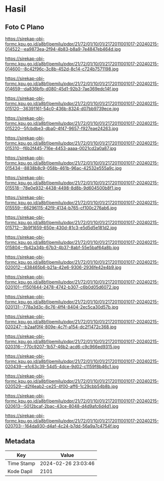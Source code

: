 # Hasil

## Foto C Plano

https://sirekap-obj-formc.kpu.go.id/a8bf/pemilu/pdpr/21/72/01/10/01/2172011001017-20240215-014522--ea9873ea-2f94-4b83-b8a9-7e4847eb464d.jpg

https://sirekap-obj-formc.kpu.go.id/a8bf/pemilu/pdpr/21/72/01/10/01/2172011001017-20240215-014600--8c42f96c-3c8b-452d-8c14-c724b7571198.jpg

https://sirekap-obj-formc.kpu.go.id/a8bf/pemilu/pdpr/21/72/01/10/01/2172011001017-20240215-014659--da836bfb-d080-45d1-92b3-7ae369edc14f.jpg

https://sirekap-obj-formc.kpu.go.id/a8bf/pemilu/pdpr/21/72/01/10/01/2172011001017-20240215-015120--36391161-54c0-436b-8324-d07bb9739ece.jpg

https://sirekap-obj-formc.kpu.go.id/a8bf/pemilu/pdpr/21/72/01/10/01/2172011001017-20240215-015220--5fcbdbe3-dba0-4f47-9657-f927eae24263.jpg

https://sirekap-obj-formc.kpu.go.id/a8bf/pemilu/pdpr/21/72/01/10/01/2172011001017-20240215-015310--f6b2f445-716e-4453-aaaa-0021cd2a0a87.jpg

https://sirekap-obj-formc.kpu.go.id/a8bf/pemilu/pdpr/21/72/01/10/01/2172011001017-20240215-015434--8838b8c9-058b-461b-96ac-42532e555a9c.jpg

https://sirekap-obj-formc.kpu.go.id/a8bf/pemilu/pdpr/21/72/01/10/01/2172011001017-20240215-015518--78e0e932-4438-4498-8d8b-9d604500b8f1.jpg

https://sirekap-obj-formc.kpu.go.id/a8bf/pemilu/pdpr/21/72/01/10/01/2172011001017-20240215-015559--66296115-42f9-4134-b765-cf100c276ab6.jpg

https://sirekap-obj-formc.kpu.go.id/a8bf/pemilu/pdpr/21/72/01/10/01/2172011001017-20240215-015712--3b9f1659-650e-430d-81c3-e5d5d5e181d2.jpg

https://sirekap-obj-formc.kpu.go.id/a8bf/pemilu/pdpr/21/72/01/10/01/2172011001017-20240215-015804--fb42a34b-67b3-4b37-8abf-55e5baf64a8b.jpg

https://sirekap-obj-formc.kpu.go.id/a8bf/pemilu/pdpr/21/72/01/10/01/2172011001017-20240215-020012--438465b6-b21a-42e6-9306-2936fe42e4b9.jpg

https://sirekap-obj-formc.kpu.go.id/a8bf/pemilu/pdpr/21/72/01/10/01/2172011001017-20240215-020101--f1501644-2478-4742-b307-c6b0d05d6072.jpg

https://sirekap-obj-formc.kpu.go.id/a8bf/pemilu/pdpr/21/72/01/10/01/2172011001017-20240215-020131--778a3d3c-8c76-4ff4-8404-2ec5ca30d57b.jpg

https://sirekap-obj-formc.kpu.go.id/a8bf/pemilu/pdpr/21/72/01/10/01/2172011001017-20240215-020247--b2aaf0f4-809e-4c7f-a154-dc2f1472c368.jpg

https://sirekap-obj-formc.kpu.go.id/a8bf/pemilu/pdpr/21/72/01/10/01/2172011001017-20240215-020316--770c9207-1b57-46b2-acd6-c9c966ed9315.jpg

https://sirekap-obj-formc.kpu.go.id/a8bf/pemilu/pdpr/21/72/01/10/01/2172011001017-20240215-020439--e1c63c39-54d5-4dce-9d02-c1159f8b46c1.jpg

https://sirekap-obj-formc.kpu.go.id/a8bf/pemilu/pdpr/21/72/01/10/01/2172011001017-20240215-020529--d2f4eab2-ce25-4f00-aff6-1c29cbb54b8b.jpg

https://sirekap-obj-formc.kpu.go.id/a8bf/pemilu/pdpr/21/72/01/10/01/2172011001017-20240215-020613--5012bcaf-2bac-43ce-8048-d4d9afc6d4d1.jpg

https://sirekap-obj-formc.kpu.go.id/a8bf/pemilu/pdpr/21/72/01/10/01/2172011001017-20240215-020703--164da930-d4af-4c24-b7dd-56a9a7c4754f.jpg


## Metadata

| Key        | Value               |
| ---------- | ------------------- |
| Time Stamp | 2024-02-26 23:03:46 |
| Kode Dapil | 2101                |



